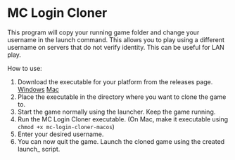 # MC Login Cloner

This program will copy your running game folder and change your username in the launch command. This allows you to play using a different username on servers that do not verify identity. This can be useful for LAN play.

How to use:
1. Download the executable for your platform from the releases page. [Windows](https://github.com/basbase/mc-login-cloner/releases/download/v1.0.0/mc-login-cloner-win.exe) [Mac](https://github.com/basbase/mc-login-cloner/releases/download/v1.0.0/mc-login-cloner-macos)
2. Place the executable in the directory where you want to clone the game to.
3. Start the game normally using the launcher. Keep the game running.
4. Run the MC Login Cloner executable. (On Mac, make it executable using `chmod +x mc-login-cloner-macos`)
5. Enter your desired username.
6. You can now quit the game. Launch the cloned game using the created launch_<username> script.
